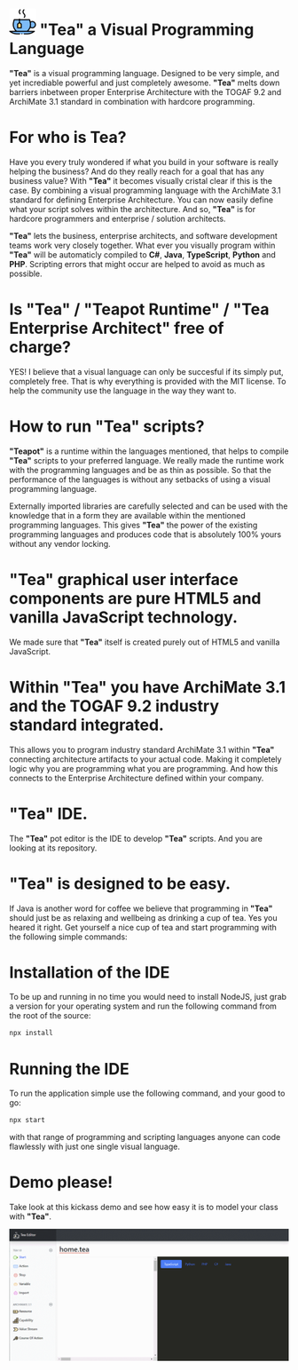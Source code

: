 # ![Tea](public/android-icon-48x48.png?raw=true "Tea") "Tea" a Visual Programming Language
**"Tea"** is a visual programming language. Designed to be very simple, and yet incrediable powerful and just completely awesome.
**"Tea"** melts down barriers inbetween proper Enterprise Architecture with the TOGAF 9.2 and ArchiMate 3.1 standard in combination with hardcore programming.

# For who is Tea?
Have you every truly wondered if what you build in your software is really helping the business?
And do they really reach for a goal that has any business value?
With **"Tea"** it becomes visually cristal clear if this is the case.
By combining a visual programming language with the ArchiMate 3.1 standard for defining Enterprise Architecture.
You can now easily define what your script solves within the architecture.
And so, **"Tea"** is for hardcore programmers and enterprise / solution architects.

**"Tea"** lets the business, enterprise architects, and software development teams work very closely together.
What ever you visually program within **"Tea"** will be automaticly compiled to **C#**, **Java**, **TypeScript**, **Python** and **PHP**.
Scripting errors that might occur are helped to avoid as much as possible.

# Is **"Tea"** / **"Teapot Runtime"** / **"Tea Enterprise Architect"** free of charge?
YES! I believe that a visual language can only be succesful if its simply put, completely free.
That is why everything is provided with the MIT license. To help the community use the language in the way they want to.

# How to run **"Tea"** scripts?
**"Teapot"** is a runtime within the languages mentioned, that helps to compile **"Tea"** scripts to your preferred language.
We really made the runtime work with the programming languages and be as thin as possible.
So that the performance of the languages is without any setbacks of using a visual programming language.

Externally imported libraries are carefully selected and can be used with the knowledge that in a form they are available within the mentioned programming languages.
This gives **"Tea"** the power of the existing programming languages and produces code that is absolutely 100% yours without any vendor locking.

# **"Tea"** graphical user interface components are pure HTML5 and vanilla JavaScript technology.
We made sure that **"Tea"** itself is created purely out of HTML5 and vanilla JavaScript.

# Within **"Tea"** you have ArchiMate 3.1 and the TOGAF 9.2 industry standard integrated.
This allows you to program industry standard ArchiMate 3.1 within **"Tea"** connecting architecture artifacts to your actual code. Making it completely logic why you are programming what you are programming. And how this connects to the Enterprise Architecture defined within your company.

# **"Tea"** IDE.
The **"Tea"** pot editor is the IDE to develop **"Tea"** scripts. And you are looking at its repository.

# **"Tea"** is designed to be easy.
If Java is another word for coffee we believe that programming in **"Tea"** should just be as relaxing and wellbeing as drinking a cup of tea.
Yes you heared it right. Get yourself a nice cup of tea and start programming with the following simple commands:

# Installation of the IDE
To be up and running in no time you would need to install NodeJS, just grab a version for your operating system and run the following command from the root of the source:

```sh
npx install
```

# Running the IDE
To run the application simple use the following command, and your good to go:

```sh
npx start
```

with that range of programming and scripting languages anyone can code flawlessly with just one single visual language.

# Demo please!
Take look at this kickass demo and see how easy it is to model your class with **"Tea"**.

![Example of the Editor](view.gif?raw=true "Example of the Editor")
